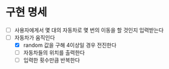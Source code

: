 # 구현 명세
- [ ] 사용자에게서 몇 대의 자동차로 몇 번의 이동을 할 것인지 입력받는다
- [ ] 자동차가 움직인다
  - [X] random 값을 구해 4이상일 경우 전진한다
  - [ ] 자동차들의 위치를 출력한다
  - [ ] 입력한 횟수만큼 반복한다